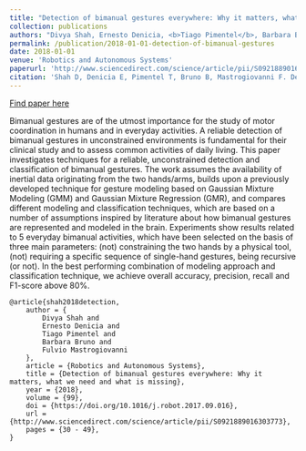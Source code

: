 ```yaml
---
title: "Detection of bimanual gestures everywhere: Why it matters, what we need and what is missing"
collection: publications
authors: "Divya Shah, Ernesto Denicia, <b>Tiago Pimentel</b>, Barbara Bruno, Fulvio Mastrogiovanni"
permalink: /publication/2018-01-01-detection-of-bimanual-gestures
date: 2018-01-01
venue: 'Robotics and Autonomous Systems'
paperurl: 'http://www.sciencedirect.com/science/article/pii/S0921889016303773'
citation: 'Shah D, Denicia E, Pimentel T, Bruno B, Mastrogiovanni F. Detection of bimanual gestures everywhere: Why it matters, what we need and what is missing. In: Robotics and Autonomous Systems. 2018 99:30-49.'
---
```


<a href='http://www.sciencedirect.com/science/article/pii/S0921889016303773'>Find paper here</a>

Bimanual gestures are of the utmost importance for the study of motor coordination in humans and in everyday activities. A reliable detection of bimanual gestures in unconstrained environments is fundamental for their clinical study and to assess common activities of daily living. This paper investigates techniques for a reliable, unconstrained detection and classification of bimanual gestures. The work assumes the availability of inertial data originating from the two hands/arms, builds upon a previously developed technique for gesture modeling based on Gaussian Mixture Modeling (GMM) and Gaussian Mixture Regression (GMR), and compares different modeling and classification techniques, which are based on a number of assumptions inspired by literature about how bimanual gestures are represented and modeled in the brain. Experiments show results related to 5 everyday bimanual activities, which have been selected on the basis of three main parameters: (not) constraining the two hands by a physical tool, (not) requiring a specific sequence of single-hand gestures, being recursive (or not). In the best performing combination of modeling approach and classification technique, we achieve overall accuracy, precision, recall and F1-score above 80%.

```
@article{shah2018detection,
    author = {
        Divya Shah and
        Ernesto Denicia and
        Tiago Pimentel and
        Barbara Bruno and
        Fulvio Mastrogiovanni
    },
    article = {Robotics and Autonomous Systems},
    title = {Detection of bimanual gestures everywhere: Why it matters, what we need and what is missing},
    year = {2018},
    volume = {99},
    doi = {https://doi.org/10.1016/j.robot.2017.09.016},
    url = {http://www.sciencedirect.com/science/article/pii/S0921889016303773},
    pages = {30 - 49},
}
```